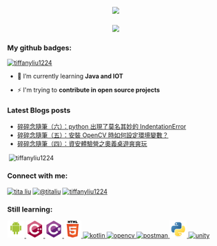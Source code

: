 <p align="center"><img src="https://i.imgur.com/kkI1JSM.gif"></p>
<h3 align="center"><img src="https://i.imgur.com/YVRdp4w.gif" /></h3>

<h3 align="left"> My github badges: </h3>

<p align="left"> <a href="https://github.com/ryo-ma/github-profile-trophy"><img src="https://github-profile-trophy.vercel.app/?username=tiffanyliu1224&theme=monokai&no-bg=true" alt="tiffanyliu1224" /></a> </p>

- 🌱 I’m currently learning **Java and IOT**

- ⚡ I'm trying to **contribute in open source projects**

### Latest Blogs posts
<!-- BLOG-POST-LIST:START -->
- [碎碎念隨筆（六）：python 出現了莫名其妙的 IndentationError](https://medium.com/@TitaLiu/%E7%A2%8E%E7%A2%8E%E5%BF%B5%E9%9A%A8%E7%AD%86-%E5%85%AD-python-%E5%87%BA%E7%8F%BE%E4%BA%86%E8%8E%AB%E5%90%8D%E5%85%B6%E5%A6%99%E7%9A%84-indentationerror-c7878c7c8c8b?source=rss-1f0703e3e84b------2)
- [碎碎念隨筆（五）：安裝 OpenCV 時如何設定環境變數？](https://medium.com/@TitaLiu/%E7%A2%8E%E7%A2%8E%E5%BF%B5%E9%9A%A8%E7%AD%86-%E4%BA%94-%E5%AE%89%E8%A3%9D-opencv-%E6%99%82%E5%A6%82%E4%BD%95%E8%A8%AD%E5%AE%9A%E7%92%B0%E5%A2%83%E8%AE%8A%E6%95%B8-bfcfb2f92f42?source=rss-1f0703e3e84b------2)
- [碎碎念隨筆（四）：資安體驗營之奧義桌遊爽爽玩](https://medium.com/@TitaLiu/%E7%A2%8E%E7%A2%8E%E5%BF%B5%E9%9A%A8%E7%AD%86-%E5%9B%9B-%E8%B3%87%E5%AE%89%E9%AB%94%E9%A9%97%E7%87%9F%E4%B9%8B%E5%A5%A7%E7%BE%A9%E6%A1%8C%E9%81%8A%E7%88%BD%E7%88%BD%E7%8E%A9-77e399cbc75a?source=rss-1f0703e3e84b------2)
<!-- BLOG-POST-LIST:END -->

<p>&nbsp;<img align="center" src="https://github-readme-stats.vercel.app/api?username=tiffanyliu1224&show_icons=true&locale=en" alt="tiffanyliu1224" /></p>

<h3 align="left">Connect with me:</h3>
<p align="left">
<a href="https://linkedin.com/in/tita liu" target="blank"><img align="center" src="https://raw.githubusercontent.com/rahuldkjain/github-profile-readme-generator/master/src/images/icons/Social/linked-in-alt.svg" alt="tita liu" height="30" width="40" /></a>
<a href="https://medium.com/@titaliu" target="blank"><img align="center" src="https://raw.githubusercontent.com/rahuldkjain/github-profile-readme-generator/master/src/images/icons/Social/medium.svg" alt="@titaliu" height="30" width="40" /></a>
<a href="https://www.leetcode.com/tiffanyliu1224" target="blank"><img align="center" src="https://raw.githubusercontent.com/rahuldkjain/github-profile-readme-generator/master/src/images/icons/Social/leet-code.svg" alt="tiffanyliu1224" height="30" width="40" /></a>
</p>


<h3 align="left">Still learning:</h3>
<p align="left"> <a href="https://developer.android.com" target="_blank" rel="noreferrer"> <img src="https://raw.githubusercontent.com/devicons/devicon/master/icons/android/android-original-wordmark.svg" alt="android" width="40" height="40"/> </a> <a href="https://www.w3schools.com/cpp/" target="_blank" rel="noreferrer"> <img src="https://raw.githubusercontent.com/devicons/devicon/master/icons/cplusplus/cplusplus-original.svg" alt="cplusplus" width="40" height="40"/> </a> <a href="https://www.w3schools.com/cs/" target="_blank" rel="noreferrer"> <img src="https://raw.githubusercontent.com/devicons/devicon/master/icons/csharp/csharp-original.svg" alt="csharp" width="40" height="40"/> </a> <a href="https://www.w3.org/html/" target="_blank" rel="noreferrer"> <img src="https://raw.githubusercontent.com/devicons/devicon/master/icons/html5/html5-original-wordmark.svg" alt="html5" width="40" height="40"/> </a> <a href="https://kotlinlang.org" target="_blank" rel="noreferrer"> <img src="https://www.vectorlogo.zone/logos/kotlinlang/kotlinlang-icon.svg" alt="kotlin" width="40" height="40"/> </a> <a href="https://opencv.org/" target="_blank" rel="noreferrer"> <img src="https://www.vectorlogo.zone/logos/opencv/opencv-icon.svg" alt="opencv" width="40" height="40"/> </a> <a href="https://postman.com" target="_blank" rel="noreferrer"> <img src="https://www.vectorlogo.zone/logos/getpostman/getpostman-icon.svg" alt="postman" width="40" height="40"/> </a> <a href="https://www.python.org" target="_blank" rel="noreferrer"> <img src="https://raw.githubusercontent.com/devicons/devicon/master/icons/python/python-original.svg" alt="python" width="40" height="40"/> </a> <a href="https://unity.com/" target="_blank" rel="noreferrer"> <img src="https://www.vectorlogo.zone/logos/unity3d/unity3d-icon.svg" alt="unity" width="40" height="40"/> </a> </p>
